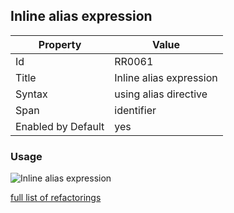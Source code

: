 ## Inline alias expression

Property | Value
--- | --- 
Id | RR0061
Title | Inline alias expression
Syntax | using alias directive
Span | identifier
Enabled by Default | yes

### Usage

![Inline alias expression](../../images/refactorings/InlineAliasExpression.png)

[full list of refactorings](Refactorings.md)
